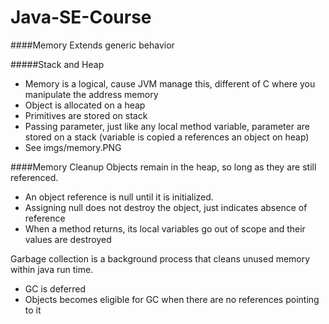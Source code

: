 # Java-SE-Course

####Memory
Extends generic behavior

#####Stack and Heap
 - Memory is a logical, cause JVM manage this, different of C where you manipulate the address memory
 - Object is allocated on a heap
 - Primitives are stored on stack
 - Passing parameter, just like any local method variable, parameter are stored on a stack (variable is copied a references an object on heap)
 - See imgs/memory.PNG
 
####Memory Cleanup
Objects remain in the heap, so long as they are still referenced.
 - An object reference is null until it is initialized.
 - Assigning null does not destroy the object, just indicates absence of reference
 - When a method returns, its local variables go out of scope and their values are destroyed
 
Garbage collection is a background process that cleans unused memory within java run time.
 - GC is deferred
 - Objects becomes eligible for GC when there are no references pointing to it
 